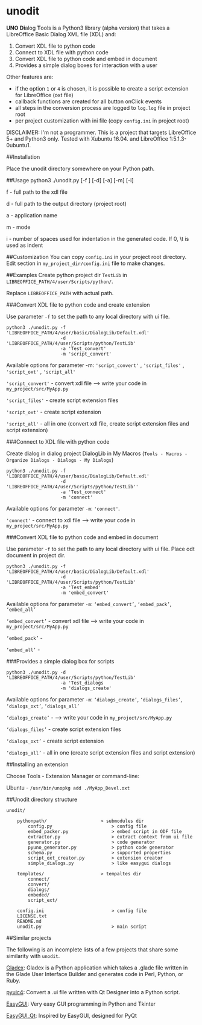 # unodit
**UNO** **Di**alog **T**ools is a Python3 library (alpha version) that takes a LibreOffice Basic Dialog XML file (XDL) and:

1. Convert XDL file to python code
2. Connect to XDL file with python code
3. Convert XDL file to python code and embed in document
4. Provides a simple dialog boxes for interaction with a user

Other features are:
- if the option `1` or `4` is chosen, it is possible to create a script extension for LibreOffice (oxt file)
- callback functions are created for all button onClick events
- all steps in the conversion process are logged to `log.log` file in project root
- per project customization with ini file (copy `config.ini` in project root)

DISCLAIMER:
I'm not a programmer.
This is a project that targets LibreOffice 5+ and Python3 only.
Tested with Xubuntu 16.04. and LibreOffice 1:5.1.3-0ubuntu1.

##Installation

Place the unodit directory somewhere on your Python path.

##Usage
    python3 ./unodit.py [-f ] [-d] [-a] [-m] [-i]
    
f  - full path to the xdl file

d - full path to the output directory (project root)

a - application name

m - mode

i - number of spaces used for indentation in the generated code. If 0, \t is used as indent

##Customization 
You can copy `config.ini` in your project root directory. Edit section in `my_project_dir/config.ini` file to make changes.

##Examples
Create python project dir `TestLib` in `LIBREOFFICE_PATH/4/user/Scripts/python/`.

Replace `LIBREOFFICE_PATH` with actual path.

###Convert XDL file to python code and create extension

Use parameter `-f` to set the path to any local directory with ui file.

    python3 ./unodit.py -f 'LIBREOFFICE_PATH/4/user/basic/DialogLib/Default.xdl'
                        -d 'LIBREOFFICE_PATH/4/user/Scripts/python/TestLib'
                        -a 'Test_convert'
                        -m 'script_convert'

Available options for parameter -m: `'script_convert'` , `'script_files'` , `'script_oxt'` , `'script_all'`

`'script_convert'` - convert xdl file --> write your code in `my_project/src/MyApp.py`

`'script_files'` - create script extension files

`'script_oxt'` - create script extension

`'script_all'` - all in one (convert xdl file, create script extension files and script extension)

###Connect to XDL file with python code

Create dialog in dialog project DialogLib in My Macros (`Tools - Macros - Organize Dialogs - Dialogs - My Dialogs`)
    
    python3 ./unodit.py -f 'LIBREOFFICE_PATH/4/user/basic/DialogLib/Default.xdl'
                        -d 'LIBREOFFICE_PATH/4/user/Scripts/python/TestLib''
                        -a 'Test_connect'
                        -m 'connect'
               
Available options for parameter `-m`: `'connect'`.

`'connect'` - connect to xdl file --> write your code in `my_project/src/MyApp.py`

###Convert XDL file to python code and embed in document

Use parameter `-f` to set the path to any local directory with ui file.
Place odt document in  project dir.

    python3 ./unodit.py -f 'LIBREOFFICE_PATH/4/user/basic/DialogLib/Default.xdl'
                        -d 'LIBREOFFICE_PATH/4/user/Scripts/python/TestLib'
                        -a 'Test_embed'
                        -m 'embed_convert'

Available options for parameter `-m`: `‘embed_convert’`, `‘embed_pack’`, `‘embed_all’`

`‘embed_convert’` - convert xdl file --> write your code in `my_project/src/MyApp.py`

`‘embed_pack’` -

`‘embed_all’` -

###Provides a simple dialog box  for scripts

    python3 ./unodit.py -d 'LIBREOFFICE_PATH/4/user/Scripts/python/TestLib'
                        -a 'Test_dialogs
                        -m 'dialogs_create'
                        
Available options for parameter `-m`: `‘dialogs_create’`, `‘dialogs_files’`, `‘dialogs_oxt’`, `‘dialogs_all’`

`‘dialogs_create’` -  --> write your code in `my_project/src/MyApp.py`

`‘dialogs_files’` - create script extension files

`‘dialogs_oxt’` - create script extension

`‘dialogs_all’` - all in one (create script extension files and script extension)

##Installing an extension

Choose Tools - Extension Manager or command-line:

Ubuntu - `/usr/bin/unopkg add ./MyApp_Devel.oxt`

##Unodit directory structure

    unodit/
        
        pythonpath/                    > submodules dir
            config.py                      > config file
            embed_packer.py                > embed script in ODF file
            extractor.py                   > extract context from ui file
            generator.py                   > code generator
            pyuno_generator.py             > python code generator
            schema.py                      > supported properties
            script_oxt_creator.py          > extension creator
            simple_dialogs.py              > like easygui dialogs
            
        templates/                     > tempaltes dir
            connect/
            convert/
            dialogs/
            embeded/
            script_ext/
        
        config.ini                         > config file
        LICENSE.txt
        README.md
        unodit.py                          > main script


##Similar projects

The following is an incomplete lists of a few projects that share some similarity with `unodit`.

[Gladex](https://launchpad.net/gladex): Gladex is a Python application which takes a .glade file written in the Glade User Interface Builder and generates code in Perl, Python, or Ruby.

[pyuic4](http://pyqt.sourceforge.net/Docs/PyQt4/designer.html#the-uic-module): Convert a .ui file written with Qt Designer into a Python script.

[EasyGUI](https://sourceforge.net/projects/easygui): Very easy GUI programming in Python and Tkinter

[EasyGUI_Qt](https://github.com/aroberge/easygui_qt): Inspired by EasyGUI, designed for PyQt




